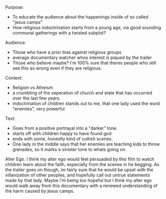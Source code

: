 Purpose:
- To educate the audience about the happenings inside of so called "jesus camps"
- How religious indoctrination starts from a young age, via good sounding communal gatherings
  with a twisted subplot?

Audience:
- Those who have a prior bias against religious groups
- average documentary watcher whos interest is piqued by the trailer
- Those who believe maybe? I'm 100% sure that theres people who still see this as wrong even if they are religious.

Context: 
- Religion vs Atheism
- a crumbling of the seperation of church and state that
  has occurred over the last few years.
- indoctrination of children stands out to me, that one lady used the word "enemies", very powerful

Text:
- Goes from a positive portrayal into a "darker" tone.
- starts off with children happy to have found god
- ends with some, honestly kind of cultish scenes.
- One lady in the middle says that her enemies are teaching kids to throw grenades, so it marks a sinister tone to whats going on.

Alter Ego.
I think my alter ego would feel persuaded by this film to watch children learn about the faith, especially from the scenes in he begging. As the
trailer goes on though, im fairly sure that he would be upset with the villanization of other peoples, and hopefully call out
untrue statements made by that lady. Maybe I'm being too hopeful but I think my alter ego would walk away from this
documentary with a renewed understanding of the harm caused by jesus camps.

  
